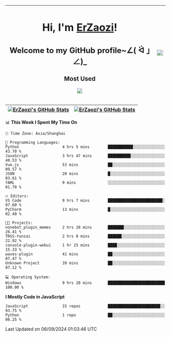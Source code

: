 |<h1>Hi, I'm <a href="https://github.com/erzaozi">ErZaozi</a>! </h1><h2>Welcome to my GitHub profile~∠( ᐛ 」∠)_</h2><p><h3>Most Used</h3><img src="https://skillicons.dev/icons?i=github,vscode,visualstudio,ubuntu,postman,pycharm,webstorm,git,docker"></p>|<img decoding="async" align=center src="https://cdn.jsdelivr.net/gh/erzaozi/erzaozi/image.gif" width="100%">|
| ----- | ----- |

| <a href="https://github.com/erzaozi"><img align="center" src="https://github-readme-stats.vercel.app/api/top-langs/?username=erzaozi&title_color=44cef6&text_color=4b5cc4&icon_color=2bbc8a&bg_color=white&langs_count=4&hide_border=true" alt="ErZaozi's GitHub Stats" /></a> | <a href="https://github.com/erzaozi"><img align="center" src="https://github-readme-stats.vercel.app/api?username=erzaozi&show_icons=true&line_height=27&count_private=true&title_color=44cef6&text_color=4b5cc4&icon_color=2bbc8a&bg_color=white&hide_border=true" alt="ErZaozi's GitHub Stats" /></a> |
| ----- | ----- |
<!--START_SECTION:waka-->
📊 **This Week I Spent My Time On** 

```text
🕑︎ Time Zone: Asia/Shanghai

💬 Programming Languages: 
Python                   4 hrs 5 mins        ███████████░░░░░░░░░░░░░░   43.70 % 
JavaScript               3 hrs 47 mins       ██████████░░░░░░░░░░░░░░░   40.53 % 
Vue.js                   53 mins             ██░░░░░░░░░░░░░░░░░░░░░░░   09.57 % 
JSON                     20 mins             █░░░░░░░░░░░░░░░░░░░░░░░░   03.61 % 
YAML                     9 mins              ░░░░░░░░░░░░░░░░░░░░░░░░░   01.70 % 

🔥 Editors: 
VS Code                  9 hrs 7 mins        ████████████████████████░   97.60 % 
PyCharm                  13 mins             █░░░░░░░░░░░░░░░░░░░░░░░░   02.40 % 

🐱‍💻 Projects: 
nonebot_plugin_memes     2 hrs 28 mins       ███████░░░░░░░░░░░░░░░░░░   26.41 % 
TRSS-Yunzai              2 hrs 8 mins        ██████░░░░░░░░░░░░░░░░░░░   22.92 % 
console-plugin-webui     1 hr 25 mins        ████░░░░░░░░░░░░░░░░░░░░░   15.33 % 
waves-plugin             41 mins             ██░░░░░░░░░░░░░░░░░░░░░░░   07.47 % 
Unknown Project          39 mins             ██░░░░░░░░░░░░░░░░░░░░░░░   07.12 % 

💻 Operating System: 
Windows                  9 hrs 20 mins       █████████████████████████   100.00 % 
```

**I Mostly Code in JavaScript** 

```text
JavaScript               15 repos            ███████████████████████░░   93.75 % 
Python                   1 repo              ██░░░░░░░░░░░░░░░░░░░░░░░   06.25 % 
```




 Last Updated on 06/09/2024 01:03:46 UTC
<!--END_SECTION:waka-->
